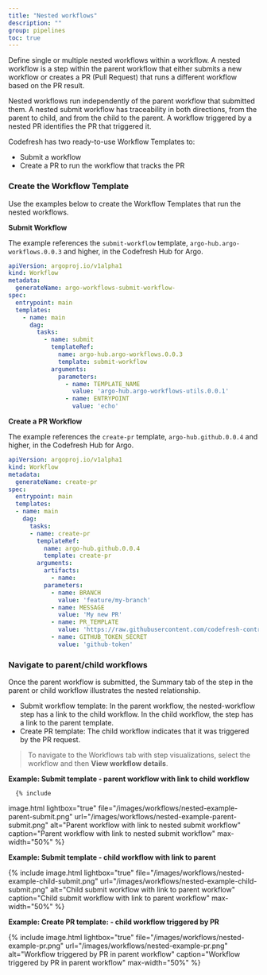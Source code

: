 ```yaml
---
title: "Nested workflows"
description: ""
group: pipelines
toc: true
---
```


Define single or multiple nested workflows within a workflow. A nested workflow is a step within the parent workflow that either submits a new workflow or creates a PR (Pull Request) that runs a different workflow based on the PR result.  

Nested workflows run independently of the parent workflow that submitted them. A nested submit workflow has traceability in both directions, from the parent to child, and from the child to the parent. A workflow triggered by a nested PR identifies the PR that triggered it. 

Codefresh has two ready-to-use Workflow Templates to:
* Submit a workflow
* Create a PR to run the workflow that tracks the PR
 
 

### Create the Workflow Template

Use the examples below to create the Workflow Templates that run the nested workflows.

**Submit Workflow**  

The example references the `submit-workflow` template, `argo-hub.argo-workflows.0.0.3` and higher, in the Codefresh Hub for Argo.

```yaml
apiVersion: argoproj.io/v1alpha1
kind: Workflow
metadata:
  generateName: argo-workflows-submit-workflow-
spec:
  entrypoint: main
  templates:
    - name: main
      dag:
        tasks:
          - name: submit
            templateRef:
              name: argo-hub.argo-workflows.0.0.3
              template: submit-workflow
            arguments:
              parameters:
                - name: TEMPLATE_NAME
                  value: 'argo-hub.argo-workflows-utils.0.0.1'
                - name: ENTRYPOINT
                  value: 'echo'
```

**Create a PR Workflow**  

The example references the `create-pr` template, `argo-hub.github.0.0.4` and higher, in the Codefresh Hub for Argo.

```yaml
apiVersion: argoproj.io/v1alpha1
kind: Workflow
metadata:
  generateName: create-pr
spec:
  entrypoint: main
  templates:
  - name: main
    dag:
      tasks:
      - name: create-pr
        templateRef:
          name: argo-hub.github.0.0.4
          template: create-pr
        arguments:
          artifacts:
            - name:
          parameters:
            - name: BRANCH
              value: 'feature/my-branch'
            - name: MESSAGE
              value: 'My new PR'
            - name: PR_TEMPLATE
              value: 'https://raw.githubusercontent.com/codefresh-contrib/express-microservice2/develop/.github/pull_request_template.md'
            - name: GITHUB_TOKEN_SECRET
              value: 'github-token'
```




### Navigate to parent/child workflows

Once the parent workflow is submitted, the Summary tab of the step in the parent or child workflow illustrates the nested relationship. 
* Submit workflow template: In the parent workflow, the nested-workflow step has a link to the child workflow. In the child workflow, the step has a link to the parent template.
* Create PR template: The child workflow indicates that it was triggered by the PR request. 
  
> To navigate to the Workflows tab with step visualizations, select the workflow and then **View workflow details**.  

     
**Example: Submit template - parent workflow with link to child workflow** 

      {% include 
   image.html 
   lightbox="true" 
   file="/images/workflows/nested-example-parent-submit.png" 
   url="/images/workflows/nested-example-parent-submit.png" 
   alt="Parent workflow with link to nested submit workflow" 
   caption="Parent workflow with link to nested submit workflow"
   max-width="50%" 
   %}

**Example: Submit template - child workflow with link to parent**
     
   {% include 
   image.html 
   lightbox="true" 
   file="/images/workflows/nested-example-child-submit.png" 
   url="/images/workflows/nested-example-child-submit.png" 
   alt="Child submit workflow with link to parent workflow" 
   caption="Child submit workflow with link to parent workflow"
   max-width="50%" 
   %}

**Example: Create PR template: - child workflow triggered by PR**
      
  {% include 
   image.html 
   lightbox="true" 
   file="/images/workflows/nested-example-pr.png" 
   url="/images/workflows/nested-example-pr.png" 
   alt="Workflow triggered by PR in parent workflow" 
   caption="Workflow triggered by PR in parent workflow"
   max-width="50%" 
   %}


 